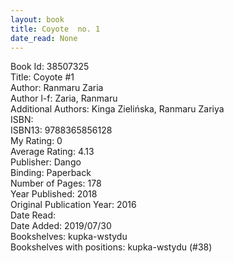 ```yaml
---
layout: book
title: Coyote  no. 1
date_read: None
---
```


Book Id: 38507325<br />
Title: Coyote #1<br />
Author: Ranmaru Zaria<br />
Author l-f: Zaria, Ranmaru<br />
Additional Authors: Kinga Zielińska, Ranmaru Zariya<br />
ISBN: <br />
ISBN13: 9788365856128<br />
My Rating: 0<br />
Average Rating: 4.13<br />
Publisher: Dango<br />
Binding: Paperback<br />
Number of Pages: 178<br />
Year Published: 2018<br />
Original Publication Year: 2016<br />
Date Read: <br />
Date Added: 2019/07/30<br />
Bookshelves: kupka-wstydu<br />
Bookshelves with positions: kupka-wstydu (#38)<br />


